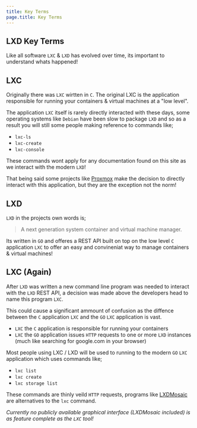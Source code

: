 ```yaml
---
title: Key Terms
page.title: Key Terms
---
```

## LXD Key Terms
Like all software `LXC` & `LXD` has evolved over time, its important to understand
whats happened!
## LXC
Originally there was `LXC` wirtten in `C`. The original LXC is the application
responsible for running your containers & virtual machines at a "low level".

The application `LXC` itself is rarely directly interacted with these days,
some operating systems like `Debian` have been slow to package `LXD` and so
as a result you will still some people making reference to commands like;

 - `lxc-ls`
 - `lxc-create`
 - `lxc-console`

These commands wont apply for any documentation found on this site as we
interact with the modern `LXD`!

That being said some projects like [Proxmox](https://proxmox.com/) make the decision to directly
interact with this application, but they are the exception not the norm!

## LXD

`LXD` in the projects own words is;

> A next generation system container and virtual machine manager.

Its written in `GO` and offeres a REST API built on top on the low level `C`
application `LXC` to offer an easy and convineniat way to manage containers &
virtual machines!

## LXC (Again)
After `LXD` was written a new command line program was needed to interact
with the `LXD` REST API, a decision was made above the developers head to name
this program `LXC`.

This could cause a significant ammount of confusion as the diffence between
the `C` application `LXC` and the `GO` `LXC` application is vast.

 - `LXC` the `C` application is responsible for running your containers
 - `LXC` the `GO` application issues `HTTP` requests to one or more `LXD` instances (much like searching for google.com in your browser)

Most people using LXC / LXD will be used to running to the modern `GO` `LXC`
application which uses commands like;

 - `lxc list`
 - `lxc create`
 - `lxc storage list`

These commands are thinly veild `HTTP` requests, programs like [LXDMosaic](https://github.com/turtle0x1/LxdMosaic)
are alternatives to the `lxc` command.

*Currently no publicly available graphical interface (LXDMosaic included) is as feature complete as the `LXC` tool!*
